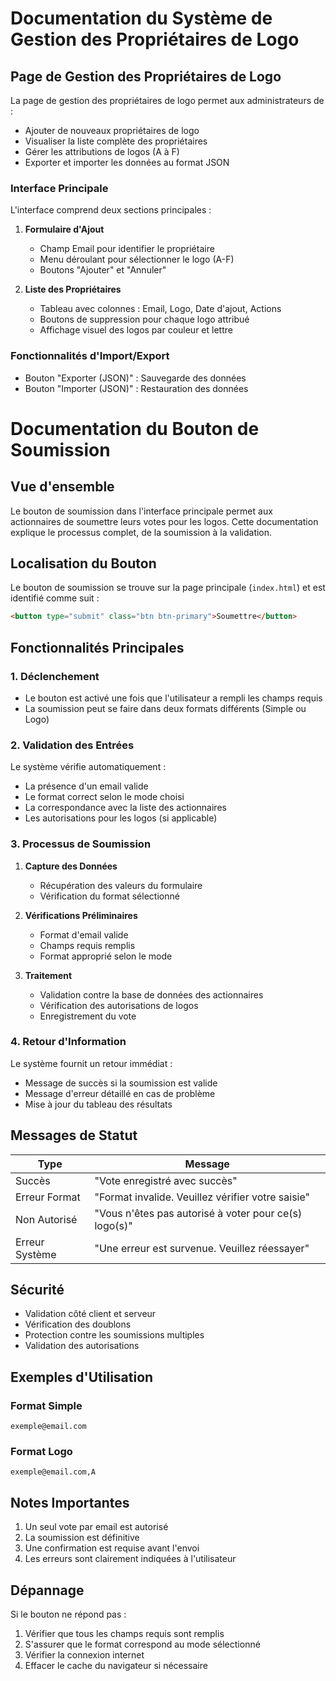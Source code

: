 # Documentation du Système de Gestion des Propriétaires de Logo

## Page de Gestion des Propriétaires de Logo
La page de gestion des propriétaires de logo permet aux administrateurs de :
- Ajouter de nouveaux propriétaires de logo
- Visualiser la liste complète des propriétaires
- Gérer les attributions de logos (A à F)
- Exporter et importer les données au format JSON

### Interface Principale
L'interface comprend deux sections principales :
1. **Formulaire d'Ajout**
   - Champ Email pour identifier le propriétaire
   - Menu déroulant pour sélectionner le logo (A-F)
   - Boutons "Ajouter" et "Annuler"

2. **Liste des Propriétaires**
   - Tableau avec colonnes : Email, Logo, Date d'ajout, Actions
   - Boutons de suppression pour chaque logo attribué
   - Affichage visuel des logos par couleur et lettre

### Fonctionnalités d'Import/Export
- Bouton "Exporter (JSON)" : Sauvegarde des données
- Bouton "Importer (JSON)" : Restauration des données

# Documentation du Bouton de Soumission

## Vue d'ensemble
Le bouton de soumission dans l'interface principale permet aux actionnaires de soumettre leurs votes pour les logos. Cette documentation explique le processus complet, de la soumission à la validation.

## Localisation du Bouton
Le bouton de soumission se trouve sur la page principale (`index.html`) et est identifié comme suit :
```html
<button type="submit" class="btn btn-primary">Soumettre</button>
```

## Fonctionnalités Principales

### 1. Déclenchement
- Le bouton est activé une fois que l'utilisateur a rempli les champs requis
- La soumission peut se faire dans deux formats différents (Simple ou Logo)

### 2. Validation des Entrées
Le système vérifie automatiquement :
- La présence d'un email valide
- Le format correct selon le mode choisi
- La correspondance avec la liste des actionnaires
- Les autorisations pour les logos (si applicable)

### 3. Processus de Soumission
1. **Capture des Données**
   - Récupération des valeurs du formulaire
   - Vérification du format sélectionné

2. **Vérifications Préliminaires**
   - Format d'email valide
   - Champs requis remplis
   - Format approprié selon le mode

3. **Traitement**
   - Validation contre la base de données des actionnaires
   - Vérification des autorisations de logos
   - Enregistrement du vote

### 4. Retour d'Information
Le système fournit un retour immédiat :
- Message de succès si la soumission est valide
- Message d'erreur détaillé en cas de problème
- Mise à jour du tableau des résultats

## Messages de Statut

| Type | Message |
|------|---------|
| Succès | "Vote enregistré avec succès" |
| Erreur Format | "Format invalide. Veuillez vérifier votre saisie" |
| Non Autorisé | "Vous n'êtes pas autorisé à voter pour ce(s) logo(s)" |
| Erreur Système | "Une erreur est survenue. Veuillez réessayer" |

## Sécurité
- Validation côté client et serveur
- Vérification des doublons
- Protection contre les soumissions multiples
- Validation des autorisations

## Exemples d'Utilisation

### Format Simple
```
exemple@email.com
```

### Format Logo
```
exemple@email.com,A
```

## Notes Importantes
1. Un seul vote par email est autorisé
2. La soumission est définitive
3. Une confirmation est requise avant l'envoi
4. Les erreurs sont clairement indiquées à l'utilisateur

## Dépannage
Si le bouton ne répond pas :
1. Vérifier que tous les champs requis sont remplis
2. S'assurer que le format correspond au mode sélectionné
3. Vérifier la connexion internet
4. Effacer le cache du navigateur si nécessaire 